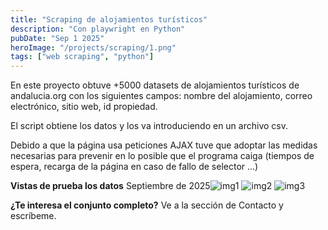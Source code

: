 ```yaml
---
title: "Scraping de alojamientos turísticos"
description: "Con playwright en Python"
pubDate: "Sep 1 2025"
heroImage: "/projects/scraping/1.png"
tags: ["web scraping", "python"]
---
```


En este proyecto obtuve +5000 datasets de alojamientos turísticos de andalucia.org
con los siguientes campos: nombre del alojamiento, correo electrónico, sitio web, id propiedad.

El script obtiene los datos y los va introduciendo en un archivo csv.

Debido a que la página usa peticiones AJAX tuve que adoptar las medidas necesarias para
prevenir en lo posible que el programa caiga (tiempos de espera, recarga de la página en caso de fallo de selector ...)

**Vistas de prueba los datos**
Septiembre de 2025![img1](/projects/scraping/0.jpeg)
![img2](/projects/scraping/1.png)
![img3](/projects/scraping/2.png)

**¿Te interesa el conjunto completo?**
Ve a la sección de Contacto y escríbeme.